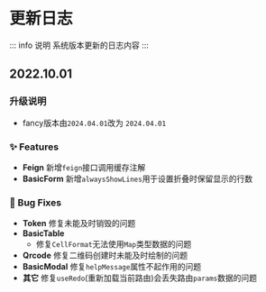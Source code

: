 # 更新日志

::: info 说明
系统版本更新的日志内容
:::

## 2022.10.01

### 升级说明

- fancy版本由`2024.04.01`改为 `2024.04.01`

### ✨ Features

- **Feign** 新增`feign`接口调用缓存注解
- **BasicForm** 新增`alwaysShowLines`用于设置折叠时保留显示的行数

### 🐛 Bug Fixes

- **Token** 修复未能及时销毁的问题
- **BasicTable**
    - 修复`CellFormat`无法使用`Map`类型数据的问题
- **Qrcode** 修复二维码创建时未能及时绘制的问题
- **BasicModal** 修复`helpMessage`属性不起作用的问题
- **其它** 修复`useRedo`(重新加载当前路由)会丢失路由`params`数据的问题

[//]: # (### 🎫 Chores)

